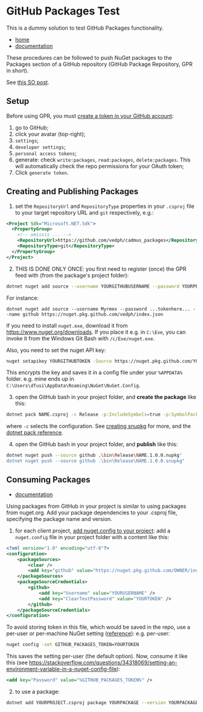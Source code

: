 # GitHub Packages Test

This is a dummy solution to test GitHub Packages functionality.

- [home](https://github.com/features/packages)
- [documentation](https://help.github.com/en/github/managing-packages-with-github-packages)

These procedures can be followed to push NuGet packages to the Packages section of a GitHub repository (GitHub Package Repository, GPR in short).

See [this SO post](https://stackoverflow.com/questions/59445987/publishing-and-consuming-github-package-repository-with-nuget-unable-to-load-th/62809861#62809861).

## Setup

Before using GPR, you must [create a token in your GitHub account](https://help.github.com/en/github/authenticating-to-github/creating-a-personal-access-token-for-the-command-line):

1. go to GitHub;
2. click your avatar (top-right);
3. `settings`;
4. `developer settings`;
5. `personal access tokens`;
6. generate: check `write:packages`, `read:packages`, `delete:packages`. This will automatically check the repo permissions for your OAuth token;
7. Click `generate token`.

## Creating and Publishing Packages

1. set the `RepositoryUrl` and `RepositoryType` properties in your `.csproj` file to your target repository URL and `git` respectively, e.g.:

```xml
<Project Sdk="Microsoft.NET.Sdk">
  <PropertyGroup>
    <!-- omissis ... -->
    <RepositoryUrl>https://github.com/vedph/cadmus_packages</RepositoryUrl>
    <RepositoryType>git</RepositoryType>
  </PropertyGroup>
</Project>

```

2. THIS IS DONE ONLY ONCE: you first need to register (once) the GPR feed with (from the package's project folder):

```bash
dotnet nuget add source --username YOURGITHUBUSERNAME --password YOURPERSONALACCESSTOKEN --name github https://nuget.pkg.github.com/YOURGITHUBREPO/index.json
```

For instance:

```
dotnet nuget add source --username Myrmex --password ...tokenhere... --name github https://nuget.pkg.github.com/vedph/index.json
```

If you need to install `nuget.exe`, download it from <https://www.nuget.org/downloads>. If you place it e.g. in `C:\Exe`, you can invoke it from the Windows Git Bash with `/c/Exe/nuget.exe`.

Also, you need to set the nuget API key:

```bash
nuget setapikey YOURGITHUBTOKEN -Source https://nuget.pkg.github.com/YOURGITHUBUSERNAME/index.json
```

This encrypts the key and saves it in a config file under your `%APPDATA%` folder. e.g. mine ends up in `C:\Users\dfusi\AppData\Roaming\NuGet\NuGet.Config`.

3. open the GitHub bash in your project folder, and **create the package** like this:

```bash
dotnet pack NAME.csproj -c Release -p:IncludeSymbols=true -p:SymbolPackageFormat=snupkg
```

where `-c` selects the configuration. See [creating snupkg](https://github.com/NuGet/docs.microsoft.com-nuget/blob/master/docs/create-packages/Symbol-Packages-snupkg.md) for more, and the [dotnet pack reference](https://docs.microsoft.com/en-us/dotnet/core/tools/dotnet-pack).

4. open the GitHub bash in your project folder, and **publish** like this:

```bash
dotnet nuget push --source github .\bin\Release\NAME.1.0.0.nupkg"
dotnet nuget push --source github .\bin\Release\NAME.1.0.0.snupkg"
```

## Consuming Packages

- [documentation](https://help.github.com/en/github/managing-packages-with-github-packages/configuring-dotnet-cli-for-use-with-github-packages#publishing-multiple-packages-to-the-same-repository)

Using packages from GitHub in your project is similar to using packages from nuget.org. Add your package dependencies to your .csproj file, specifying the package name and version.

1. for each client project, [add nuget.config to your project](https://help.github.com/en/github/managing-packages-with-github-packages/configuring-dotnet-cli-for-use-with-github-packages): add a `nuget.config` file in your project folder with a content like this:

```xml
<?xml version="1.0" encoding="utf-8"?>
<configuration>
    <packageSources>
        <clear />
        <add key="github" value="https://nuget.pkg.github.com/OWNER/index.json" />
    </packageSources>
    <packageSourceCredentials>
        <github>
            <add key="Username" value="YOURUSERNAME" />
            <add key="ClearTextPassword" value="YOURTOKEN" />
        </github>
    </packageSourceCredentials>
</configuration>
```

To avoid storing token in this file, which would be saved in the repo, use a per-user or per-machine NuGet setting ([reference](https://docs.microsoft.com/en-us/nuget/consume-packages/configuring-nuget-behavior#environment-variables-in-configuration)): e.g. per-user:

```bash
nuget config -set GITHUB_PACKAGES_TOKEN=YOURTOKEN
```

This saves the setting per-user (the default option). Now, consume it like this (see <https://stackoverflow.com/questions/34318069/setting-an-environment-variable-in-a-nuget-config-file>):

```xml
<add key="Password" value="%GITHUB_PACKAGES_TOKEN%" />
```

2. to use a package:

```bash
dotnet add YOURPROJECT.csproj package YOURPACKAGE --version YOURPACKAGEVERSION
```
